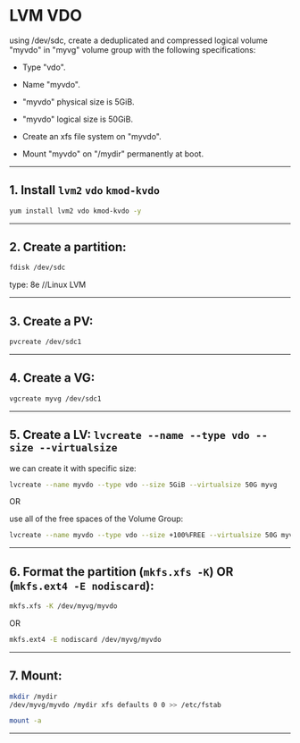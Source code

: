 
# LVM VDO


using /dev/sdc, create a deduplicated and compressed logical volume "myvdo" in "myvg" volume group with the following specifications:

- Type "vdo".

- Name "myvdo".

- "myvdo" physical size is 5GiB.

- "myvdo" logical size is 50GiB.

- Create an xfs file system on "myvdo".

- Mount "myvdo" on "/mydir" permanently at boot.


________________________________________________________________________________________________

## 1. Install `lvm2` `vdo` `kmod-kvdo`

```bash
yum install lvm2 vdo kmod-kvdo -y
```

________________________________________________________________________________________________

## 2. Create a partition:

```bash
fdisk /dev/sdc
```

type: 8e //Linux LVM

________________________________________________________________________________________________

## 3. Create a PV:

```bash
pvcreate /dev/sdc1
```
________________________________________________________________________________________________

## 4. Create a VG:

```bash
vgcreate myvg /dev/sdc1
```

________________________________________________________________________________________________

## 5. Create a LV: `lvcreate --name --type vdo --size --virtualsize`

we can create it with specific size:

```bash
lvcreate --name myvdo --type vdo --size 5GiB --virtualsize 50G myvg
```

OR

use all of the free spaces of the Volume Group:

```bash
lvcreate --name myvdo --type vdo --size +100%FREE --virtualsize 50G myvg
```
________________________________________________________________________________________________


## 6. Format the partition (`mkfs.xfs -K`) OR (`mkfs.ext4 -E nodiscard`):

```bash
mkfs.xfs -K /dev/myvg/myvdo
```

OR

```bash
mkfs.ext4 -E nodiscard /dev/myvg/myvdo
```


________________________________________________________________________________________________

## 7. Mount:

```bash
mkdir /mydir
/dev/myvg/myvdo /mydir xfs defaults 0 0 >> /etc/fstab
```

```bash
mount -a
```




________________________________________________________________________________________________


